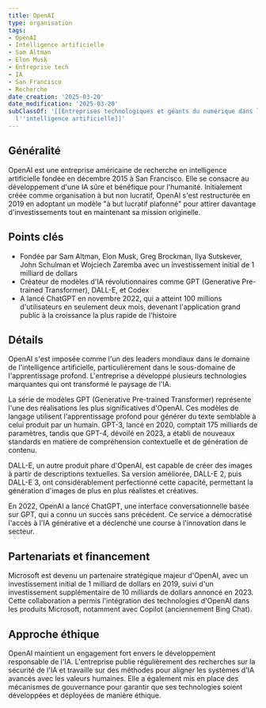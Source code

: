 ```yaml
---
title: OpenAI
type: organisation
tags:
- OpenAI
- Intelligence artificielle
- Sam Altman
- Elon Musk
- Entreprise tech
- IA
- San Francisco
- Recherche
date_creation: '2025-03-20'
date_modification: '2025-03-20'
subClassOf: '[[Entreprises technologiques et géants du numérique dans le domaine de
  l''intelligence artificielle]]'
---
```

## Généralité

OpenAI est une entreprise américaine de recherche en intelligence artificielle fondée en décembre 2015 à San Francisco. Elle se consacre au développement d'une IA sûre et bénéfique pour l'humanité. Initialement créée comme organisation à but non lucratif, OpenAI s'est restructurée en 2019 en adoptant un modèle "à but lucratif plafonné" pour attirer davantage d'investissements tout en maintenant sa mission originelle.

## Points clés

- Fondée par Sam Altman, Elon Musk, Greg Brockman, Ilya Sutskever, John Schulman et Wojciech Zaremba avec un investissement initial de 1 milliard de dollars
- Créateur de modèles d'IA révolutionnaires comme GPT (Generative Pre-trained Transformer), DALL-E, et Codex
- A lancé ChatGPT en novembre 2022, qui a atteint 100 millions d'utilisateurs en seulement deux mois, devenant l'application grand public à la croissance la plus rapide de l'histoire

## Détails

OpenAI s'est imposée comme l'un des leaders mondiaux dans le domaine de l'intelligence artificielle, particulièrement dans le sous-domaine de l'apprentissage profond. L'entreprise a développé plusieurs technologies marquantes qui ont transformé le paysage de l'IA.

La série de modèles GPT (Generative Pre-trained Transformer) représente l'une des réalisations les plus significatives d'OpenAI. Ces modèles de langage utilisent l'apprentissage profond pour générer du texte semblable à celui produit par un humain. GPT-3, lancé en 2020, comptait 175 milliards de paramètres, tandis que GPT-4, dévoilé en 2023, a établi de nouveaux standards en matière de compréhension contextuelle et de génération de contenu.

DALL-E, un autre produit phare d'OpenAI, est capable de créer des images à partir de descriptions textuelles. Sa version améliorée, DALL-E 2, puis DALL-E 3, ont considérablement perfectionné cette capacité, permettant la génération d'images de plus en plus réalistes et créatives.

En 2022, OpenAI a lancé ChatGPT, une interface conversationnelle basée sur GPT, qui a connu un succès sans précédent. Ce service a démocratisé l'accès à l'IA générative et a déclenché une course à l'innovation dans le secteur.

## Partenariats et financement

Microsoft est devenu un partenaire stratégique majeur d'OpenAI, avec un investissement initial de 1 milliard de dollars en 2019, suivi d'un investissement supplémentaire de 10 milliards de dollars annoncé en 2023. Cette collaboration a permis l'intégration des technologies d'OpenAI dans les produits Microsoft, notamment avec Copilot (anciennement Bing Chat).

## Approche éthique

OpenAI maintient un engagement fort envers le développement responsable de l'IA. L'entreprise publie régulièrement des recherches sur la sécurité de l'IA et travaille sur des méthodes pour aligner les systèmes d'IA avancés avec les valeurs humaines. Elle a également mis en place des mécanismes de gouvernance pour garantir que ses technologies soient développées et déployées de manière éthique.